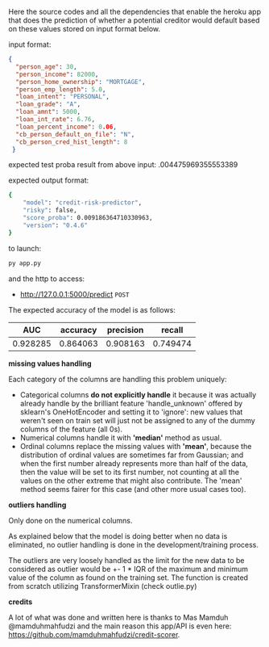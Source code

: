Here the source codes and all the dependencies that enable the heroku app that does the prediction of whether a potential creditor would default based on these values stored on input format below. 

input format:
```json
{
  "person_age": 30,
  "person_income": 82000,
  "person_home_ownership": "MORTGAGE",
  "person_emp_length": 5.0,
  "loan_intent": "PERSONAL",
  "loan_grade": "A",
  "loan_amnt": 5000,
  "loan_int_rate": 6.76,
  "loan_percent_income": 0.06,
  "cb_person_default_on_file": "N",
  "cb_person_cred_hist_length": 8
 }
```

expected test proba result from above input: .004475969355553389

expected output format:
```bash
{
    "model": "credit-risk-predictor",
    "risky": false,
    "score_proba": 0.009186364710330963,
    "version": "0.4.6"
}
```

to launch:
```bash
py app.py
```

and the http to access:
- http://127.0.0.1:5000/predict
```POST```

The expected accuracy of the model is as follows:


AUC | accuracy | precision | recall 
------|-------------|-------|---------
0.928285 | 0.864063 | 0.908163 | 0.749474 

**missing values handling**

Each category of the columns are handling this problem uniquely:
- Categorical columns **do not explicitly handle** it because it was actually already handle by the brilliant feature 'handle_unknown' offered by sklearn's OneHotEncoder and setting it to 'ignore': new values that weren't seen on train set will just not be assigned to any of the dummy columns of the feature (all 0s).
- Numerical columns handle it with **'median'** method as usual.
- Ordinal columns replace the missing values with **'mean'**, because the distribution of ordinal values are sometimes far from Gaussian; and when the first number already represents more than half of the data, then the value will be set to its first number, not counting at all the values on the other extreme that might also contribute. The 'mean' method seems fairer for this case (and other more usual cases too).

**outliers handling**

Only done on the numerical columns.

As explained below that the model is doing better when no data is eliminated, no outlier handling is done in the development/training process. 

The outliers are very loosely handled as the limit for the new data to be considered as outlier would be +- 1 * IQR of the maximum and minimum value of the column as found on the training set. The function is created from scratch utilizing TransformerMixin (check outlie.py)

**credits**

A lot of what was done and written here is thanks to Mas Mamduh @mamduhmahfudzi and the main reason this app/API is even here: https://github.com/mamduhmahfudzi/credit-scorer.
